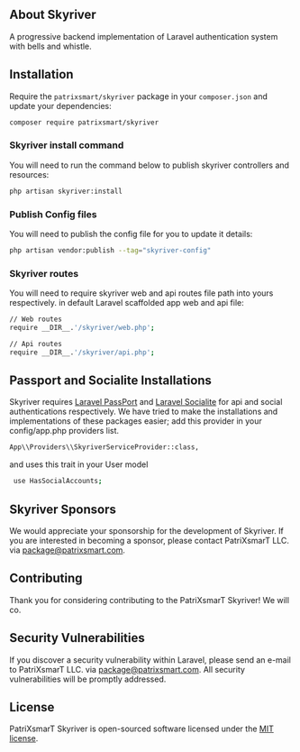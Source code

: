 

## About Skyriver

A progressive backend implementation of Laravel authentication system with bells and whistle.

## Installation

Require the `patrixsmart/skyriver` package in your `composer.json` and update your dependencies:
```sh
composer require patrixsmart/skyriver
```

### Skyriver install command

You will need to run the command below to publish skyriver controllers and resources:
```sh
php artisan skyriver:install 
```

### Publish Config files

You will need to publish the config file for you to update it details:
```sh
php artisan vendor:publish --tag="skyriver-config"
```

###  Skyriver routes

You will need to require skyriver web and api routes file path into yours respectively. 
in default Laravel scaffolded app web and api file:
```sh
// Web routes
require __DIR__.'/skyriver/web.php';

// Api routes
require __DIR__.'/skyriver/api.php';
```

## Passport and Socialite Installations

Skyriver requires [Laravel PassPort](https://laravel.com/docs/8.x/passport) and 
[Laravel Socialite](https://laravel.com/docs/8.x/socialite) for api and social authentications respectively.
We have tried to make the installations and implementations of these packages easier; add this provider in your 
config/app.php providers list.
```sh
App\\Providers\\SkyriverServiceProvider::class,
```
and uses this trait in your User model

```sh
 use HasSocialAccounts;
```

## Skyriver Sponsors

We would appreciate your sponsorship for the development of Skyriver. If you are interested in becoming a sponsor, please contact PatriXsmarT LLC. via [package@patrixsmart.com](mailto:package@patrixsmart.com).


## Contributing

Thank you for considering contributing to the PatriXsmarT Skyriver! We will co.

## Security Vulnerabilities

If you discover a security vulnerability within Laravel, please send an e-mail to PatriXsmarT LLC. via [package@patrixsmart.com](mailto:package@patrixsmart.com). All security vulnerabilities will be promptly addressed.

## License

PatriXsmarT Skyriver is open-sourced software licensed under the [MIT license](https://opensource.org/licenses/MIT).
